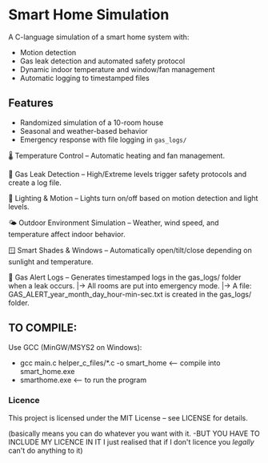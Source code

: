# Smart Home Simulation

A C-language simulation of a smart home system with:
- Motion detection
- Gas leak detection and automated safety protocol
- Dynamic indoor temperature and window/fan management
- Automatic logging to timestamped files

## Features
- Randomized simulation of a 10-room house
- Seasonal and weather-based behavior
- Emergency response with file logging in `gas_logs/`

🌡 Temperature Control – Automatic heating and fan management.

💨 Gas Leak Detection – High/Extreme levels trigger safety protocols and create a log file.

🔦 Lighting & Motion – Lights turn on/off based on motion detection and light levels.

🌤 Outdoor Environment Simulation – Weather, wind speed, and temperature affect indoor behavior.

🪟 Smart Shades & Windows – Automatically open/tilt/close depending on sunlight and temperature.

📁 Gas Alert Logs – Generates timestamped logs in the gas_logs/ folder when a leak occurs.
|->  All rooms are put into emergency mode.
|->  A file: GAS_ALERT_year_month_day_hour-min-sec.txt is created in the gas_logs/ folder.

## TO COMPILE: 
Use GCC (MinGW/MSYS2 on Windows):
- gcc main.c helper_c_files/*.c -o smart_home  <-- compile into smart_home.exe
- smarthome.exe  <-- to run the program


 ### Licence
 This project is licensed under the MIT License – see LICENSE for details.

(basically means you can do whatever you want with it. 
-BUT YOU HAVE TO INCLUDE MY LICENCE IN IT 
I just realised that if I don't licence you *legally* can't do anything to it)
